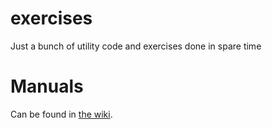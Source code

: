 # exercises
Just a bunch of utility code and exercises done in spare time

# Manuals
Can be found in [the wiki](https://github.com/feliyur/exercises/wiki). 
